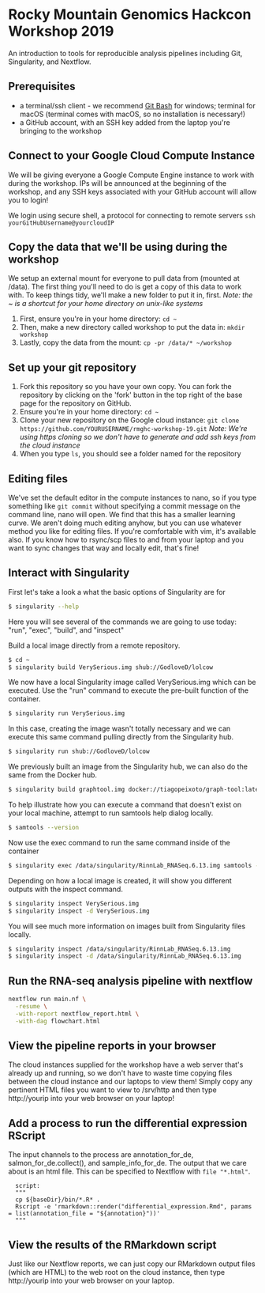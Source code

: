# Rocky Mountain Genomics Hackcon Workshop 2019

An introduction to tools for reproducible analysis pipelines including Git, Singularity, and Nextflow.

## Prerequisites
- a terminal/ssh client - we recommend [Git Bash](https://gitforwindows.org/) for windows; terminal for macOS (terminal comes with macOS, so no installation is necessary!)
- a GitHub account, with an SSH key added from the laptop you're bringing to the workshop

## Connect to your Google Cloud Compute Instance
We will be giving everyone a Google Compute Engine instance to work with during the workshop.  IPs will be announced at the beginning of the workshop, and any SSH keys associated with your GitHub account will allow you to login!

We login using secure shell, a protocol for connecting to remote servers `ssh yourGitHubUsername@yourcloudIP`


## Copy the data that we'll be using during the workshop
We setup an external mount for everyone to pull data from (mounted at /data).  The first thing you'll need to do is get a copy of this data to work with.  To keep things tidy, we'll make a new folder to put it in, first. *Note: the ~ is a shortcut for your home directory on unix-like systems*
1. First, ensure you're in your home directory: `cd ~`
2. Then, make a new directory called workshop to put the data in: `mkdir workshop`
3. Lastly, copy the data from the mount: `cp -pr /data/* ~/workshop`

## Set up your git repository

1. Fork this repository so you have your own copy.  You can fork the repository by clicking on the 'fork' button in the top right of the base page for the repository on GitHub.
2. Ensure you're in your home directory: `cd ~`
3. Clone your new repository on the Google cloud instance: `git clone https://github.com/YOURUSERNAME/rmghc-workshop-19.git` *Note: We're using https cloning so we don't have to generate and add ssh keys from the cloud instance*
4. When you type `ls`, you should see a folder named for the repository


## Editing files
We've set the default editor in the compute instances to nano, so if you type something like `git commit` without specifying a commit message on the command line, nano will open.  We find that this has a smaller learning curve.  We aren't doing much editing anyhow, but you can use whatever method you like for editing files.  If you're comfortable with vim, it's available also.  If you know how to rsync/scp files to and from your laptop and you want to sync changes that way and locally edit, that's fine!  

## Interact with Singularity

First let's take a look a what the basic options of Singularity are for

```bash
$ singularity --help
```

Here you will see several of the commands we are going to use today: "run", "exec", "build", and "inspect"

Build a local image directly from a remote repository.

```bash
$ cd ~
$ singularity build VerySerious.img shub://GodloveD/lolcow
```

We now have a local Singularity image called VerySerious.img which can be executed. Use the "run" command to execute the pre-built function of the container.

```bash
$ singularity run VerySerious.img
```

In this case, creating the image wasn't totally necessary and we can execute this same command pulling directly from the Singularity hub.

```bash
$ singularity run shub://GodloveD/lolcow
```

We previously built an image from the Singularity hub, we can also do the same from the Docker hub.

```bash
$ singularity build graphtool.img docker://tiagopeixoto/graph-tool:latest
```

To help illustrate how you can execute a command that doesn't exist on your local machine, attempt to run samtools help dialog locally.

```bash
$ samtools --version
```

Now use the exec command to run the same command inside of the container

```bash
$ singularity exec /data/singularity/RinnLab_RNASeq.6.13.img samtools --version
```

Depending on how a local image is created, it will show you different outputs with the inspect command.

```bash
$ singularity inspect VerySerious.img
$ singularity inspect -d VerySerious.img
```

You will see much more information on images built from Singularity files locally.

```bash
$ singularity inspect /data/singularity/RinnLab_RNASeq.6.13.img
$ singularity inspect -d /data/singularity/RinnLab_RNASeq.6.13.img
```

## Run the RNA-seq analysis pipeline with nextflow

```bash
nextflow run main.nf \
  -resume \
  -with-report nextflow_report.html \
  -with-dag flowchart.html
```

## View the pipeline reports in your browser
The cloud instances supplied for the workshop have a web server that's already up and running, so we don't have to waste time copying files between the cloud instance and our laptops to view them!  Simply copy any pertinent HTML files you want to view to /srv/http and then type http://yourip into your web browser on your laptop!  

## Add a process to run the differential expression RScript

The input channels to the process are annotation_for_de, salmon_for_de.collect(), and sample_info_for_de. The output that we care about is an html file. This can be specified to Nextflow with `file "*.html"`.

```nextflow
  script:
  """
  cp ${baseDir}/bin/*.R* .
  Rscript -e 'rmarkdown::render("differential_expression.Rmd", params = list(annotation_file = "${annotation}"))'
  """
```

## View the results of the RMarkdown script
Just like our Nextflow reports, we can just copy our RMarkdown output files (which are HTML) to the web root on the cloud instance, then type http://yourip into your web browser on your laptop.
